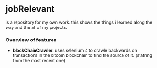 # jobRelevant 
 is a repository for my own work. this shows the things i learned along the way and the all of my projects.

### Overview of features
- **blockChainCrawler**: uses selenium 4 to crawle backwards on transactions in the bitcoin blockchain to find the source of it. (statring from the most recent one)
